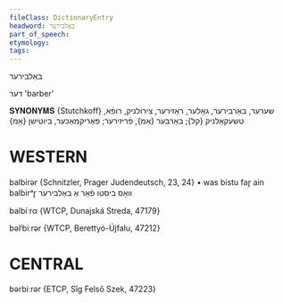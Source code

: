 ```yaml
---
fileClass: DictionaryEntry
headword: באַלבירער
part_of_speech: 
etymology: 
tags: 
---
```

באַלבירער

דער
'barber'

𝐒𝐘𝐍𝐎𝐍𝐘𝐌𝐒 {Stutchkoff}
שערער, באַרבירער, גאָלער, ראַזירער, צירולניק, רופֿא, טשעקאַלניק {קל}; באַרבער {אַמ}, פֿריזירער; פּאַריקמאַכער, ביוטישן {אַמ}

WESTERN
========

balbirər {Schnitzler, Prager Judendeutsch, 23, 24}
	•	was bistu far̥ ain balbirᵃr̥ וואָס ביסטו פֿאַר אַ באַלבירער

balbíˑrα {WTCP, Dunajská Streda, 47179}

bəlʲbíːrər {WTCP, Berettyó-Újfalu, 47212}

CENTRAL
========

bərbiːrər {ETCP, Sîg Felső Szek, 47223}